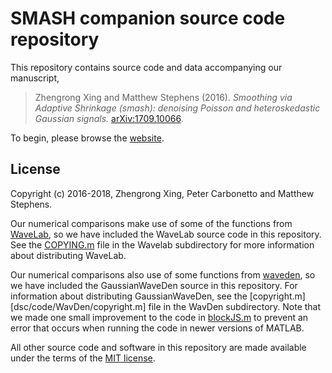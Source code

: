 # SMASH companion source code repository

This repository contains source code and data accompanying our manuscript,

> Zhengrong Xing and Matthew Stephens (2016). *Smoothing via Adaptive
> Shrinkage (smash): denoising Poisson and heteroskedastic Gaussian
> signals.* [arXiv:1709.10066][smash-preprint].

To begin, please browse the [website][github-site].

## License

Copyright (c) 2016-2018, Zhengrong Xing, Peter Carbonetto and
Matthew Stephens.

Our numerical comparisons make use of some of the functions from
[WaveLab][wavelab], so we have included the WaveLab source code in
this repository. See the
[COPYING.m](dsc/code/Wavelab850/Documentation/COPYING.m) file in the
Wavelab subdirectory for more information about distributing WaveLab.

Our numerical comparisons also use of some functions from
[waveden][waveden], so we have included the GaussianWaveDen source in
this repository. For information about distributing GaussianWaveDen,
see the [copyright.m][dsc/code/WavDen/copyright.m] file in the WavDen
subdirectory. Note that we made one small improvement to the code in
[blockJS.m](dsc/code/WavDen/blockJS.m) to prevent an error that 
occurs when running the code in newer versions of MATLAB.

All other source code and software in this repository are made
available under the terms of the [MIT license][mit-license].

[github-site]: https://stephenslab.github.io/smash-paper
[smash-preprint]: http://arxiv.org/abs/1605.07787
[wavelab]: http://statweb.stanford.edu/~wavelab
[waveden]: http://www-ljk.imag.fr/SMS/software/GaussianWaveDen/down.html
[mit-license]: https://opensource.org/licenses/mit-license.html
